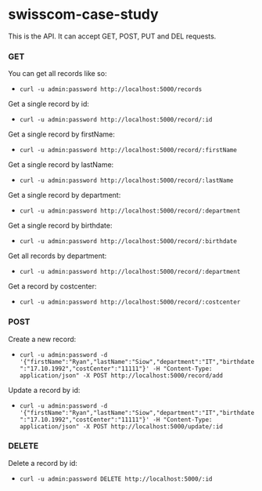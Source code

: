 # swisscom-case-study
This is the API. It can accept GET, POST, PUT and DEL requests.

### GET
You can get all records like so:
- `curl -u admin:password http://localhost:5000/records`

Get a single record by id:
- `curl -u admin:password http://localhost:5000/record/:id`

Get a single record by firstName:
- `curl -u admin:password http://localhost:5000/record/:firstName`

Get a single record by lastName:
- `curl -u admin:password http://localhost:5000/record/:lastName`

Get a single record by department:
- `curl -u admin:password http://localhost:5000/record/:department`

Get a single record by birthdate:
- `curl -u admin:password http://localhost:5000/record/:birthdate`

Get all records by department:
- `curl -u admin:password http://localhost:5000/record/:department`

Get a record by costcenter:
- `curl -u admin:password http://localhost:5000/record/:costcenter`

### POST
Create a new record:
- ```curl -u admin:password -d '{"firstName":"Ryan","lastName":"Siow","department":"IT","birthdate":"17.10.1992","costCenter":"11111"}' -H "Content-Type: application/json" -X POST http://localhost:5000/record/add```

Update a record by id:
- ```curl -u admin:password -d '{"firstName":"Ryan","lastName":"Siow","department":"IT","birthdate":"17.10.1992","costCenter":"11111"}' -H "Content-Type: application/json" -X POST http://localhost:5000/update/:id```

### DELETE
Delete a record by id:
- ```curl -u admin:password DELETE http://localhost:5000/:id```
